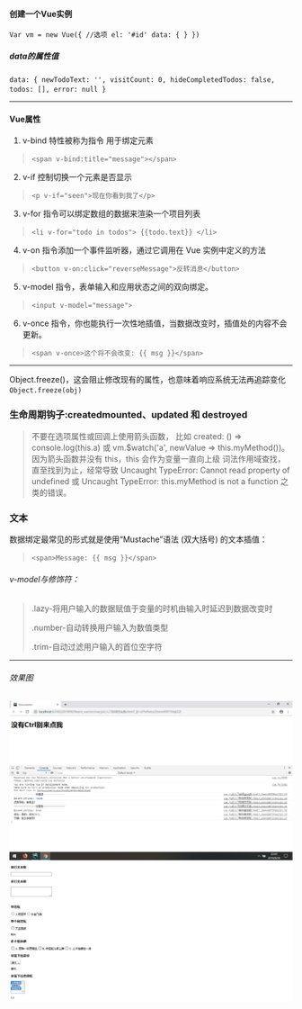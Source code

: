 #### 创建一个Vue实例
`Var vm = new Vue({
    //选项
    el: '#id'
    data: { }
})`
##### data的属性值
 `data: {
  newTodoText: '',
  visitCount: 0,
  hideCompletedTodos: false,
  todos: [],
  error: null
}`

------
#### Vue属性
1. v-bind 特性被称为指令 用于绑定元素
> `<span v-bind:title="message"></span>`
2. v-if 控制切换一个元素是否显示
> `<p v-if="seen">现在你看到我了</p>`
3. v-for 指令可以绑定数组的数据来渲染一个项目列表
> `<li v-for="todo in todos">
            {{todo.text}}
        </li>`
4. v-on 指令添加一个事件监听器，通过它调用在 Vue 实例中定义的方法
> `<button v-on:click="reverseMessage">反转消息</button>`
5. v-model 指令，表单输入和应用状态之间的双向绑定。
> `<input v-model="message">`
6.  v-once 指令，你也能执行一次性地插值，当数据改变时，插值处的内容不会更新。
> `<span v-once>这个将不会改变: {{ msg }}</span>`

------

 Object.freeze()，这会阻止修改现有的属性，也意味着响应系统无法再追踪变化
`Object.freeze(obj)`

### 生命周期钩子:createdmounted、updated 和 destroyed
>不要在选项属性或回调上使用箭头函数，
比如 created: () => console.log(this.a) 
或 vm.$watch('a', newValue => this.myMethod())。
因为箭头函数并没有 this，this 会作为变量一直向上级
词法作用域查找，直至找到为止，经常导致 
Uncaught TypeError: Cannot read property of undefined 
或 Uncaught TypeError: this.myMethod is not a function 之类的错误。

### 文本
数据绑定最常见的形式就是使用“Mustache”语法 (双大括号) 的文本插值：
> `<span>Message: {{ msg }}</span>`

###### v-model与修饰符：
>.lazy-将用户输入的数据赋值于变量的时机由输入时延迟到数据改变时
>
>.number-自动转换用户输入为数值类型 
>
>.trim-自动过滤用户输入的首位空字符


------
###### 效果图
![avatar](/src/vue.js从入门到项目实践/img/1.png)
![avatar](/src/vue.js从入门到项目实践/img/效果图.png)


